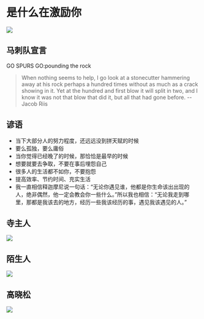 # 是什么在激励你
![](https://cdn.pixabay.com/photo/2015/07/28/21/02/woman-865021_1280.jpg)

## 马刺队宣言
GO SPURS GO:pounding the rock
>When nothing seems to help, I go look at a stonecutter hammering away at his rock perhaps a hundred times without as much as a crack showing in it. Yet at the hundred and first blow it will split in two, and I know it was not that blow that did it, but all that had gone before.
 >                   -- Jacob Riis

## 谚语
- 当下大部分人的努力程度，还远远没到拼天赋的时候
- 要么孤独，要么庸俗
- 当你觉得已经晚了的时候，那恰恰是最早的时候
- 想要就要去争取，不要在事后埋怨自己
- 很多人的生活都不如你，不要抱怨
- 提高效率、节约时间、充实生活
- 我一直相信释迦摩尼说一句话：“无论你遇见谁，他都是你生命该出出现的人，绝非偶然，他一定会教会你一些什么。”所以我也相信：“无论我走到哪里，那都是我该去的地方，经历一些我该经历的事，遇见我该遇见的人。”

## 寺主人

![](https://blog.adolphlwq.xyz/content/images/2017/04/1043816475.jpg)

## 陌生人
![](https://blog.adolphlwq.xyz/content/images/2017/04/1493323433.jpg)

## 高晓松
![](https://blog.adolphlwq.xyz/content/images/2017/04/2016733974.jpg)